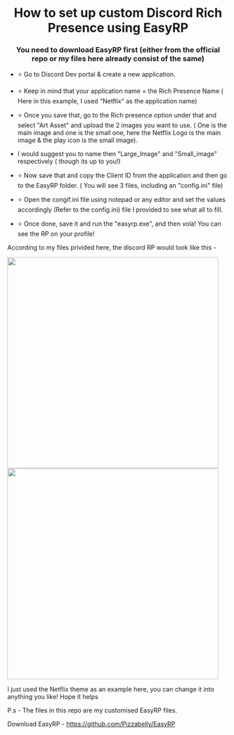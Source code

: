 <h1 align="center">How to set up custom Discord Rich Presence using EasyRP</h1>
<h3 align="center"> You need to download EasyRP first (either from the official repo or my files here already consist of the same)</h3>

- ⭐ Go to Discord Dev portal & create a new application.
- ⭐ Keep in mind that your application name = the Rich Presence Name ( Here in this example, I used "Netflix" as the application name)
- ⭐ Once you save that, go to the Rich presence option under that and select "Art Asset" and upload the 2 images you want to use. ( One is the main image and one is the small one, here the
Netflix Logo is the main image & the play icon is the small image).

- I would suggest you to name then "Large_Image" and "Small_image" respectively ( though its up to you!)

- ⭐ Now save that and copy the Client ID from the application and then go to the EasyRP folder. ( You will see 3 files, including an "config.ini" file)

- ⭐ Open the congif.ini file using notepad or any editor and set the values accordingly (Refer to the config.ini) file I provided to see what all to fill.

- ⭐ Once done, save it and run the "easyrp.exe", and then vola! You can see the RP on your profile! 


According to my files privided here, the discord RP would look like this -

<img src="https://cdn.discordapp.com/attachments/785838284780601357/852060046002749450/Screenshot_1.png" height="480" width="480">
<img src="https://cdn.discordapp.com/attachments/785838284780601357/852060047672213514/Screenshot_2.png" height="480" width="480">


I just used the Netflix theme as an example here, you can change it into anything you like! Hope it helps



P.s - The files in this repo are my customised EasyRP files.

Download EasyRP - https://github.com/Pizzabelly/EasyRP
